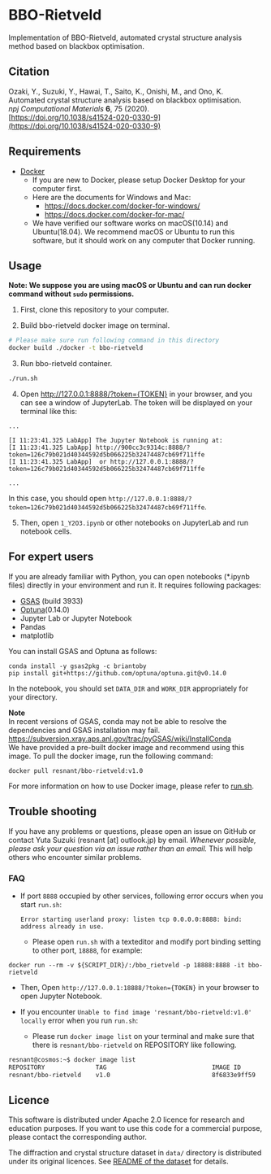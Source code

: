 # BBO-Rietveld
Implementation of BBO-Rietveld, automated crystal structure analysis method based on blackbox optimisation.  

## Citation
Ozaki, Y., Suzuki, Y., Hawai, T., Saito, K., Onishi, M., and Ono, K.  
Automated crystal structure analysis based on blackbox optimisation.  
<i>npj Computational Materials</i> <b>6</b>, 75 (2020).  
[https://doi.org/10.1038/s41524-020-0330-9](https://doi.org/10.1038/s41524-020-0330-9)

## Requirements

- [Docker](https://www.docker.com/)
  - If you are new to Docker, please setup Docker Desktop for your computer first.
  - Here are the documents for Windows and Mac:
    - https://docs.docker.com/docker-for-windows/
    - https://docs.docker.com/docker-for-mac/
  - We have verified our software works on macOS(10.14) and Ubuntu(18.04). We recommend macOS or Ubuntu to run this software, but it should work on any computer that Docker running.

## Usage
__Note: We suppose you are using macOS or Ubuntu and can run docker command without `sudo` permissions.__

1. First, clone this repository to your computer.

2. Build bbo-rietveld docker image on terminal. 

```sh
# Please make sure run following command in this directory
docker build ./docker -t bbo-rietveld
```

3. Run bbo-rietveld container.
```sh
./run.sh
```

4. Open http://127.0.0.1:8888/?token={TOKEN} in your browser, and you can see a window of JupyterLab. The token will be displayed on your terminal like this:
```
...

[I 11:23:41.325 LabApp] The Jupyter Notebook is running at:
[I 11:23:41.325 LabApp] http://900cc3c9314c:8888/?token=126c79b021d40344592d5b066225b32474487cb69f711ffe
[I 11:23:41.325 LabApp]  or http://127.0.0.1:8888/?token=126c79b021d40344592d5b066225b32474487cb69f711ffe

...
```
In this case, you should open `http://127.0.0.1:8888/?token=126c79b021d40344592d5b066225b32474487cb69f711ffe`.

5. Then, open `1_Y2O3.ipynb` or other notebooks on JupyterLab and run notebook cells.


## For expert users
If you are already familiar with Python, you can open notebooks (*.ipynb files) directly in your environment and run it.
It requires following packages:
- [GSAS](https://gsas-ii.readthedocs.io/en/latest/GSASIIscriptable.html) (build 3933)
- [Optuna](https://optuna.readthedocs.io/en/stable/)(0.14.0)
- Jupyter Lab or Jupyter Notebook
- Pandas
- matplotlib

You can install GSAS and Optuna as follows:
```
conda install -y gsas2pkg -c briantoby
pip install git+https://github.com/optuna/optuna.git@v0.14.0
```
In the notebook, you should set `DATA_DIR` and `WORK_DIR` appropriately for your directory.

__Note__  
In recent versions of GSAS, conda may not be able to resolve the dependencies and GSAS installation may fail.  
https://subversion.xray.aps.anl.gov/trac/pyGSAS/wiki/InstallConda  
We have provided a pre-built docker image and recommend using this image.
To pull the docker image, run the following command:  
```
docker pull resnant/bbo-rietveld:v1.0
```
For more information on how to use Docker image, please refer to [run.sh](https://github.com/quantumbeam/BBO-Rietveld/blob/8d4533dc1c436f227205e225fc4bb0c3f6402edf/run.sh#L4).

## Trouble shooting
If you have any problems or questions, please open an issue on GitHub or contact Yuta Suzuki (resnant [at] outlook.jp) by email. 
_Whenever possible, please ask your question via an issue rather than an email._ This will help others who encounter similar problems.

### FAQ
- If port `8888` occupied by other services, following error occurs when you start `run.sh`:
  
  ```Error starting userland proxy: listen tcp 0.0.0.0:8888: bind: address already in use.```
  
  - Please open `run.sh` with a texteditor and modify port binding setting to other port, `18888`, for example:
```
docker run --rm -v ${SCRIPT_DIR}/:/bbo_rietveld -p 18888:8888 -it bbo-rietveld
```
  - Then, Open `http://127.0.0.1:18888/?token={TOKEN}` in your browser to open Jupyter Notebook.

- If you encounter `Unable to find image 'resnant/bbo-rietveld:v1.0' locally` error when you run `run.sh`:
  - Please run `docker image list` on your terminal and make sure that there is `resnant/bbo-rietveld` on REPOSITORY like following.
```sh
resnant@cosmos:~$ docker image list
REPOSITORY              TAG                             IMAGE ID            CREATED             SIZE
resnant/bbo-rietveld    v1.0                            8f6833e9ff59        5 months ago        3.5GB
```

## Licence
This software is distributed under Apache 2.0 licence for research and education purposes. If you want to use this code for a commercial purpose, please contact the corresponding author.

The diffraction and crystal structure dataset in `data/` directory is distributed under its original licences. See [README of the dataset](data/README.md) for details.